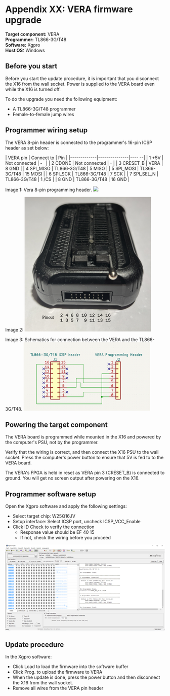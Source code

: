 # Appendix XX: VERA firmware upgrade

**Target component:** VERA  
**Programmer:** TL866-3G/T48  
**Software:** Xgpro  
**Host OS:** Windows  


## Before you start

Before you start the update procedure, it is important that
you disconnect the X16 from the wall socket. Power is supplied to the
VERA board even while the X16 is turned off.

To do the upgrade you need the following equipment:
- A TL866-3G/T48 programmer
- Female-to-female jump wires


## Programmer wiring setup

The VERA 8-pin header is connected to the programmer's
16-pin ICSP header as set below:

| VERA pin    | Connect to    | Pin |
|-------------|---------------|----   --|
| 1 +5V       | Not connected | -       |
| 2 CDONE     | Not connected | -       |
| 3 CRESET_B  | VERA          | 8 GND   |
| 4 SPI_MISO  | TL866-3G/T48  | 5 MISO  |
| 5 SPI_MOSI  | TL866-3G/T48  | 15 MOSI |
| 6 SPI_SCK   | TL866-3G/T48  | 7 SCK   |
| 7 SPI_SEL_N | TL866-3G/T48  | 1 /CS   |
| 8 GND       | TL866-3G/T48  | 16 GND  |

Image 1: Vera 8-pin programming header.
<img src="images/vera-prg-hdr.png" width="400" />

Image 2:
<img src="images/tl866-3g-icsp.png" width="400" />

Image 3: Schematics for connection between the VERA and the TL866-3G/T48.
<img src="images/tl866-3g-to-vera.png" width="400" />


## Powering the target component

The VERA board is programmed while mounted in the X16 and powered
by the computer's PSU, not by the programmer.

Verify that the wiring is correct, and then connect the X16 
PSU to the wall socket. Press the
computer's power button to ensure that 5V is fed to
to the VERA board.

The VERA's FPGA is held in reset as VERA pin 3 (CRESET_B)
is connected to ground. You will get no screen output
after powering on the X16.


## Programmer software setup

Open the Xgpro software and apply the following settings:

- Select target chip: W25Q16JV
- Setup interface: Select ICSP port, uncheck ICSP_VCC_Enable
- Click ID Check to verify the connection
    - Response value should be EF 40 15
    - If not, check the wiring before you proceed

<img src="xgpro-window.png" width="600" />


## Update procedure

In the Xgpro software:
- Click Load to load the firmware into the software buffer
- Click Prog. to upload the firmware to VERA
- When the update is done, press the power button and then disconnect the X16 from the wall socket. 
- Remove all wires from the VERA pin header